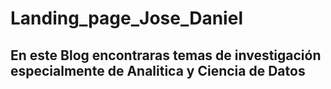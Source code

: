 # Landing_page_Jose_Daniel
## En este Blog encontraras temas de investigación especialmente de Analitica y Ciencia de Datos
   
